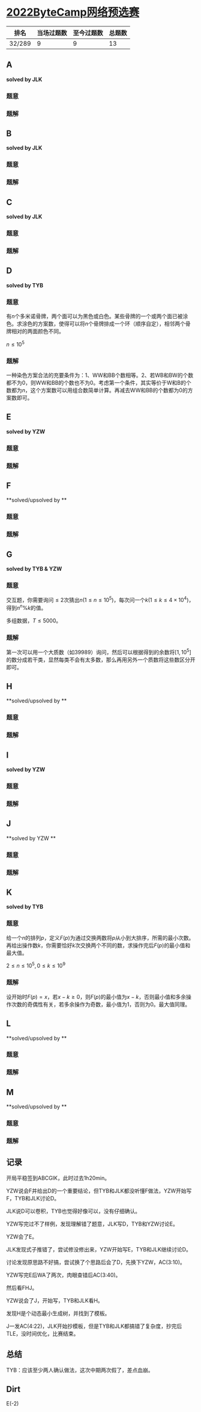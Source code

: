 # [2022ByteCamp网络预选赛](http://93.175.29.41/~ejudge/new-client.cgi?contest_id=2740)

| 排名   | 当场过题数 | 至今过题数 | 总题数 |
| ------ | ---------- | ---------- | ------ |
| 32/289 | 9          | 9          | 13     |

## **A**

**solved by JLK**

### 题意



### 题解



## **B**

**solved by JLK**

### 题意



### 题解



## **C**

**solved by JLK**

### 题意



### 题解



## **D**

**solved by TYB**

### 题意

有$n$​个多米诺骨牌，两个面可以为黑色或白色。某些骨牌的一个或两个面已被涂色。求涂色的方案数，使得可以将$n$个骨牌排成一个环（顺序自定），相邻两个骨牌相对的两面颜色不同。

$n\le10^5$

### 题解

一种染色方案合法的充要条件为：1、WW和BB个数相等。2、若WB和BW的个数都不为$0$，则WW和BB的个数也不为$0$。考虑第一个条件，其实等价于W和B的个数都为$n$，这个方案数可以用组合数简单计算。再减去WW和BB的个数都为$0$的方案数即可。

## **E**

**solved by YZW**

### 题意



### 题解



## **F**

**solved/upsolved by **

### 题意



### 题解



## **G**

**solved by TYB & YZW**

### 题意

交互题，你需要询问$\le2$次猜出$n(1\le n\le10^5)$​，每次问一个$k(1\le k\le4\times10^4)$，得到$n^n\%k$的值。

多组数据，$T\le5000$。

### 题解

第一次可以用一个大质数（如$39989$）询问，然后可以根据得到的余数将$[1,10^5]$的数分成若干类，显然每类不会有太多数，那么再用另外一个质数将这些数区分开即可。

## **H**

**solved/upsolved by **

### 题意



### 题解



## **I**

**solved by YZW**

### 题意



### 题解



## **J**

**solved by YZW **

### 题意



### 题解



## **K**

**solved by TYB**

### 题意

给一个$n$的排列$p$，定义$F(p)$为通过交换两数将$p$从小到大排序，所需的最小次数。再给出操作数$k$，你需要恰好$k$次交换两个不同的数，求操作完后$F(p)$的最小值和最大值。

$2\le n\le10^5,0\le k\le10^9$

### 题解

设开始时$F(p)=x$，若$x-k\ge0$，则$F(p)$的最小值为$x-k$​，否则最小值和多余操作次数的奇偶性有关，若多余操作为奇数，最小值为$1$，否则为$0$。最大值同理。

## **L**

**solved/upsolved by **

### 题意



### 题解



## **M**

**solved/upsolved by **

### 题意



### 题解



## **记录**

开局平稳签到ABCGIK，此时过去1h20min。

YZW说会F并给出D的一个重要结论，但TYB和JLK都没听懂F做法，YZW开始写F，TYB和JLK讨论D。

JLK说D可以卷积，TYB也觉得好像可以，没有仔细确认。

YZW写完过不了样例，发现理解错了题意，JLK写D，TYB和YZW讨论E。

YZW会了E。

JLK发现式子推错了，尝试修没修出来，YZW开始写E，TYB和JLK继续讨论D。

讨论发现原思路不好搞，尝试换了个思路后会了D，先换下YZW，AC(3:10)。

YZW写完E后WA了两次，肉眼查错后AC(3:40)。

然后看FHJ。

YZW说会了J，开始写，TYB和JLK看H。

发现H是个动态最小生成树，并找到了模板。

J一发AC(4:22)，JLK开始抄模板，但是TYB和JLK都搞错了复杂度，抄完后TLE，没时间优化，比赛结束。

## **总结**

TYB：应该至少两人确认做法，这次中期两次假了，差点血崩。

## **Dirt**

E(-2)


